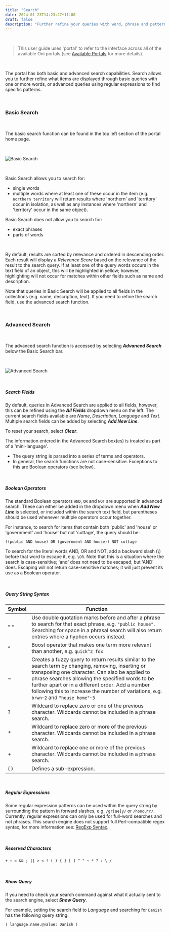 ```yaml
---
title: "Search"
date: 2024-01-23T14:23:27+11:00
draft: false
description: "Further refine your queries with word, phrase and pattern searches."
---
```


<br>

> This user guide uses 'portal' to refer to the interface across all of the available Oni portals (see [Available Portals](/getting-started/available-portals/) for more details).

<br>

The portal has both basic and advanced search capabilities. Search allows you to further refine what items are displayed through basic queries with one or more words, or advanced queries using regular expressions to find specific patterns.

<br>

### Basic Search

<br>

The basic search function can be found in the top left section of the portal home page.

<br>

![Basic Search](/help_docs/basic-search.png)
 
<br>

Basic Search allows you to search for:
- single words
- multiple words where at least one of these occur in the item (e.g. `northern territory` will return results where 'northern' and 'territory' occur in isolation, as well as any instances where 'northern' and 'territory' occur in the same object).

Basic Search does not allow you to search for:
- exact phrases
- parts of words

<br>

By default, results are sorted by relevance and ordered in descending order. Each result will display a _Relevance Score_ based on the relevance of the result to the search query. If at least one of the query words occurs in the text field of an object, this will be highlighted in yellow; however, highlighting will not occur for matches within other fields such as name and description.

Note that queries in Basic Search will be applied to all fields in the collections (e.g. name, description, text). If you need to refine the search field, use the advanced search function.

<br>

### Advanced Search

<br>

The advanced search function is accessed by selecting ___Advanced Search___ below the Basic Search bar.

<br>

![Advanced Search](/help_docs/advanced-search.png)

<br>

##### Search Fields

By default, queries in Advanced Search are applied to all fields, however, this can be refined using the ___All Fields___ dropdown menu on the left. The current search fields available are _Name_, _Description_, _Language_ and _Text_. Multiple search fields can be added by selecting ___Add New Line___.

To reset your search, select ___Clear___.

The information entered in the Advanced Search box(es) is treated as part of a 'mini-language'.

- The query string is parsed into a series of terms and operators.
- In general, the search functions are not case-sensitive. Exceptions to this are Boolean operators (see below). 

<br>

##### Boolean Operators

The standard Boolean operators `AND`, `OR` and `NOT` are supported in advanced search. These can either be added in the dropdown menu when ___Add New Line___ is selected, or included within the search text field, but parentheses should be used whenever multiple operators occur together.

For instance, to search for items that contain both 'public' and 'house' or 'government' and 'house' but not 'cottage', the query should be:

`((public AND house) OR (government AND house)) NOT cottage`

To search for the literal words AND, OR and NOT, add a backward slash (\\) before that word to escape it, e.g. `\OR`. Note that this is a situation where the search is case-sensitive; 'and' does not need to be escaped, but 'AND' does. Escaping will not return case-sensitive matches; it will just prevent its use as a Boolean operator.

<br>

##### Query String Syntax

Symbol | Function
--- | ---
" " | Use double quotation marks before and after a phrase to search for that exact phrase, e.g. `"public house"`. Searching for space in a phrasal search will also return entries where a hyphen occurs instead.
^ | Boost operator that makes one term more relevant than another, e.g. `quick^2 fox`
~ | Creates a fuzzy query to return results similar to the search term by changing, removing, inserting or transposing one character. Can also be applied to phrase searches allowing the specified words to be further apart or in a different order. Add a number following this to increase the number of variations, e.g. `brwn~2` and `"house home"~3`
? | Wildcard to replace zero or one of the previous character. Wildcards cannot be included in a phrase search.
\* | Wildcard to replace zero or more of the previous character. Wildcards cannot be included in a phrase search.
\+ | Wildcard to replace one or more of the previous character. Wildcards cannot be included in a phrase search.
( ) | Defines a sub-expression.

<br>

##### Regular Expressions

Some regular expression patterns can be used within the query string by surrounding the pattern in forward slashes, e.g. `/gr[ae]y/` or `/honou*r/`. Currently, regular expressions can only be used for full-word searches and not phrases. This search engine does not support full Perl-compatible regex syntax, for more information see: [RegExp Syntax](https://www.elastic.co/guide/en/elasticsearch/reference/current/regexp-syntax.html).

<br>

##### Reserved Characters

`+ − = && ; || > < ! ( ) { } [ ] ^ " ~ * ? : \ /`

<br>

##### Show Query

If you need to check your search command against what it actually sent to the search engine, select ___Show Query___.

For example, setting the search field to _Language_ and searching for `Danish` has the following query string:

`( language.name.@value: Danish )`

<br>
